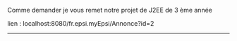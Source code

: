 Comme demander je vous remet notre projet de J2EE de 3 ème année



lien : localhost:8080/fr.epsi.myEpsi/Annonce?id=2

---
